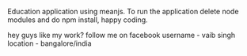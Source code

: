 Education application using meanjs.
To run the application delete node modules and do npm install, happy coding.

hey guys like my work? follow me on facebook username - vaib singh location - bangalore/india